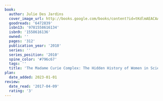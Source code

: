 ```yaml
---
book:
  author: Julie Des Jardins
  cover_image_url: http://books.google.com/books/content?id=tKdlmAEACAAJ&printsec=frontcover&img=1&zoom=1&source=gbs_api
  goodreads: '6472839'
  isbn13: '9781558616134'
  isbn9: '1558616136'
  owned: ''
  pages: '312'
  publication_year: '2010'
  series: ''
  series_position: '2010'
  spine_color: '#796c67'
  tags: ''
  title: 'The Madame Curie Complex: The Hidden History of Women in Science'
plan:
  date_added: 2023-01-01
review:
  date_read: '2017-04-09'
  rating: '3'
---
```

